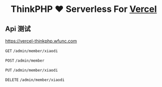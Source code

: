 <h1 align=center>ThinkPHP  ❤️‍ Serverless For <a href="https://vercel.com">Vercel</a></h1>

## Api 测试

https://vercel-thinkphp.wfunc.com

`GET` `/admin/member/xiaodi`

`POST` `/admin/member`

`PUT` `/admin/member/xiaodi`

`DELETE` `/admin/member/xiaodi`
